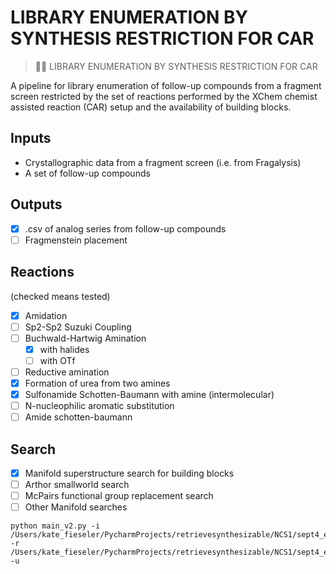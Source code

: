 

LIBRARY ENUMERATION BY SYNTHESIS RESTRICTION FOR CAR
=====

> 👩‍🔬 LIBRARY ENUMERATION BY SYNTHESIS RESTRICTION FOR CAR

A pipeline for library enumeration of follow-up compounds from a fragment screen restricted by the set of reactions performed by the XChem 
chemist assisted reaction (CAR) setup and the availability of building blocks.

## Inputs

* Crystallographic data from a fragment screen (i.e. from Fragalysis)
* A set of follow-up compounds

## Outputs

* [x] .csv of analog series from follow-up compounds
* [ ] Fragmenstein placement

## Reactions
(checked means tested)
* [x] Amidation
* [ ] Sp2-Sp2 Suzuki Coupling
* [ ] Buchwald-Hartwig Amination
  * [x] with halides
  * [ ] with OTf
* [ ] Reductive amination
* [x] Formation of urea from two amines
* [x] Sulfonamide Schotten-Baumann with amine (intermolecular)
* [ ] N-nucleophilic aromatic substitution
* [ ] Amide schotten-baumann

## Search
* [x] Manifold superstructure search for building blocks
* [ ] Arthor smallworld search
* [ ] McPairs functional group replacement search
* [ ] Other Manifold searches

```
python main_v2.py -i /Users/kate_fieseler/PycharmProjects/retrievesynthesizable/NCS1/sept4_elab/4Sept_Dani_additional_routes_1_step_edit.csv -r /Users/kate_fieseler/PycharmProjects/retrievesynthesizable/NCS1/sept4_elab/ -u
```